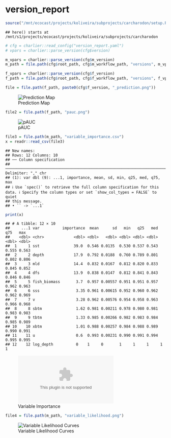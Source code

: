 version_report
================

``` r
source("/mnt/ecocast/projects/koliveira/subprojects/carcharodon/setup.R")
```

    ## here() starts at /mnt/s1/projects/ecocast/projects/koliveira/subprojects/carcharodon

``` r
# cfg = charlier::read_config("version_report.yaml")
# vpars = charlier::parse_version(cfg$version)

m_vpars = charlier::parse_version(cfg$m_version)
m_path = file.path(cfg$root_path, cfg$m_workflow_path, "versions", m_vpars[["major"]], m_vpars[["minor"]], cfg$m_version)

f_vpars = charlier::parse_version(cfg$f_version)
f_path = file.path(cfg$root_path, cfg$f_workflow_path, "versions", f_vpars[["major"]], f_vpars[["minor"]], cfg$f_version)
```

``` r
file = file.path(f_path, paste0(cfg$f_version, "_prediction.png"))
```

<figure>
<img
src="/mnt/s1/projects/ecocast/projects/koliveira/subprojects/carcharodon/workflows/forecast_workflow/versions/v01/0004/v01.0004.02/v01.0004.02_prediction.png"
alt="Prediction Map" />
<figcaption aria-hidden="true">Prediction Map</figcaption>
</figure>

``` r
file2 = file.path(f_path, "pauc.png")
```

<figure>
<img
src="/mnt/s1/projects/ecocast/projects/koliveira/subprojects/carcharodon/workflows/forecast_workflow/versions/v01/0004/v01.0004.02/pauc.png"
alt="pAUC" />
<figcaption aria-hidden="true">pAUC</figcaption>
</figure>

``` r
file3 = file.path(m_path, "variable_importance.csv")
x = readr::read_csv(file3)
```

    ## New names:
    ## Rows: 12 Columns: 10
    ## ── Column specification
    ## ──────────────────────────────────────────────────────────────────────────────────────────────────────────────────────── Delimiter: "," chr
    ## (1): var dbl (9): ...1, importance, mean, sd, min, q25, med, q75, max
    ## ℹ Use `spec()` to retrieve the full column specification for this data. ℹ Specify the column types or set `show_col_types = FALSE` to quiet
    ## this message.
    ## • `` -> `...1`

``` r
print(x)
```

    ## # A tibble: 12 × 10
    ##     ...1 var          importance  mean      sd   min   q25   med   q75   max
    ##    <dbl> <chr>             <dbl> <dbl>   <dbl> <dbl> <dbl> <dbl> <dbl> <dbl>
    ##  1     1 sst               39.0  0.546 0.0135  0.530 0.537 0.543 0.555 0.563
    ##  2     2 depth             17.9  0.792 0.0188  0.760 0.789 0.801 0.802 0.806
    ##  3     3 mld               14.4  0.832 0.0167  0.812 0.820 0.833 0.845 0.852
    ##  4     4 dfs               13.9  0.838 0.0147  0.812 0.841 0.843 0.846 0.846
    ##  5     5 fish_biomass       3.7  0.957 0.00557 0.951 0.951 0.957 0.962 0.963
    ##  6     6 sss                3.35 0.961 0.00615 0.952 0.960 0.962 0.962 0.969
    ##  7     7 v                  3.28 0.962 0.00576 0.954 0.958 0.963 0.966 0.968
    ##  8     8 sbtm               1.62 0.981 0.00211 0.978 0.980 0.981 0.983 0.983
    ##  9     9 tbtm               1.33 0.985 0.00266 0.982 0.983 0.984 0.985 0.989
    ## 10    10 xbtm               1.01 0.988 0.00257 0.984 0.988 0.989 0.990 0.991
    ## 11    11 u                  0.6  0.993 0.00231 0.990 0.991 0.994 0.995 0.995
    ## 12    12 log_depth          0    1     0       1     1     1     1     1

<figure>
<embed
src="/mnt/s1/projects/ecocast/projects/koliveira/subprojects/carcharodon/workflows/modeling_workflow/versions/v01/000/v01.000.02/variable_importance.csv" />
<figcaption aria-hidden="true">Variable Importance</figcaption>
</figure>

``` r
file4 = file.path(m_path, "variable_likelihood.png")
```

<figure>
<img
src="/mnt/s1/projects/ecocast/projects/koliveira/subprojects/carcharodon/workflows/modeling_workflow/versions/v01/000/v01.000.02/variable_likelihood.png"
alt="Variable Likelihood Curves" />
<figcaption aria-hidden="true">Variable Likelihood Curves</figcaption>
</figure>
